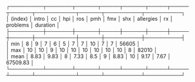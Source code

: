 ┌─────────┬───────┬──────┬─────┬──────┬─────┬─────┬──────┬───────────┬──────┬──────────┬──────────┐  
│ (index) │ intro │  cc  │ hpi │ ros  │ pmh │ fmx │ shx  │ allergies │  rx  │ problems │ duration │  
├─────────┼───────┼──────┼─────┼──────┼─────┼─────┼──────┼───────────┼──────┼──────────┼──────────┤  
│   min   │   8   │  9   │  7  │  6   │  5  │  7  │  7   │    10     │  7   │    7     │  56605   │  
│   max   │  10   │  10  │  9  │  10  │ 10  │ 10  │  10  │    10     │  10  │    8     │  82010   │  
│  mean   │ 8.83  │ 9.83 │  8  │ 7.33 │ 8.5 │  9  │ 8.83 │    10     │ 9.17 │   7.67   │ 67509.83 │  
└─────────┴───────┴──────┴─────┴──────┴─────┴─────┴──────┴───────────┴──────┴──────────┴──────────┘